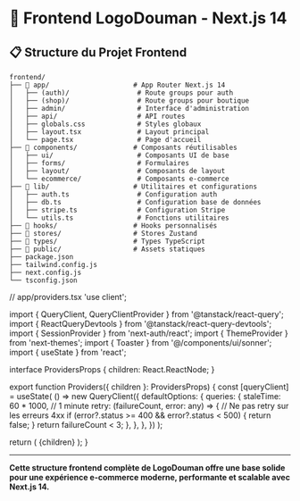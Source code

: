 # 🚀 Frontend LogoDouman - Next.js 14

## 📋 Structure du Projet Frontend

```
frontend/
├── 📁 app/                     # App Router Next.js 14
│   ├── (auth)/                 # Route groups pour auth
│   ├── (shop)/                 # Route groups pour boutique
│   ├── admin/                  # Interface d'administration
│   ├── api/                    # API routes
│   ├── globals.css             # Styles globaux
│   ├── layout.tsx              # Layout principal
│   └── page.tsx                # Page d'accueil
├── 📁 components/              # Composants réutilisables
│   ├── ui/                     # Composants UI de base
│   ├── forms/                  # Formulaires
│   ├── layout/                 # Composants de layout
│   └── ecommerce/              # Composants e-commerce
├── 📁 lib/                     # Utilitaires et configurations
│   ├── auth.ts                 # Configuration auth
│   ├── db.ts                   # Configuration base de données
│   ├── stripe.ts               # Configuration Stripe
│   └── utils.ts                # Fonctions utilitaires
├── 📁 hooks/                   # Hooks personnalisés
├── 📁 stores/                  # Stores Zustand
├── 📁 types/                   # Types TypeScript
├── 📁 public/                  # Assets statiques
├── package.json
├── tailwind.config.js
├── next.config.js
└── tsconfig.json
```

// app/providers.tsx
'use client';

import { QueryClient, QueryClientProvider } from '@tanstack/react-query';
import { ReactQueryDevtools } from '@tanstack/react-query-devtools';
import { SessionProvider } from 'next-auth/react';
import { ThemeProvider } from 'next-themes';
import { Toaster } from '@/components/ui/sonner';
import { useState } from 'react';

interface ProvidersProps {
  children: React.ReactNode;
}

export function Providers({ children }: ProvidersProps) {
  const [queryClient] = useState(
    () =>
      new QueryClient({
        defaultOptions: {
          queries: {
            staleTime: 60 * 1000, // 1 minute
            retry: (failureCount, error: any) => {
              // Ne pas retry sur les erreurs 4xx
              if (error?.status >= 400 && error?.status < 500) {
                return false;
              }
              return failureCount < 3;
            },
          },
        },
      })
  );

  return (
    <QueryClientProvider client={queryClient}>
      <SessionProvider>
        <ThemeProvider
          attribute="class"
          defaultTheme="light"
          enableSystem
          disableTransitionOnChange
        >
          {children}
          <Toaster position="top-right" richColors />
        </ThemeProvider>
      </SessionProvider>
      <ReactQueryDevtools initialIsOpen={false} />
    </QueryClientProvider>
  );
}

---

**Cette structure frontend complète de LogoDouman offre une base solide pour une expérience e-commerce moderne, performante et scalable avec Next.js 14.**
